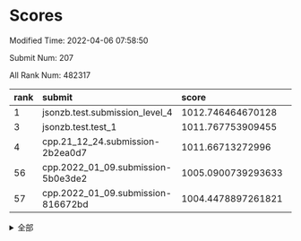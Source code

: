 # Scores

Modified Time: 2022-04-06 07:58:50

Submit Num: 207

All Rank Num: 482317

| rank |               submit               |       score        |       sigma        | pk_num |
| :--- | :--------------------------------- | :----------------- | :----------------- | :----- |
| 1    | jsonzb.test.submission_level_4     | 1012.746464670128  | 0.7976998928546978 | 9321   |
| 3    | jsonzb.test.test_1                 | 1011.767753909455  | 0.7978453946191842 | 9318   |
| 4    | cpp.21_12_24.submission-2b2ea0d7   | 1011.66713272996   | 0.7646779934701681 | 9321   |
| 56   | cpp.2022_01_09.submission-5b0e3de2 | 1005.0900739293633 | 0.7163509544053177 | 9320   |
| 57   | cpp.2022_01_09.submission-816672bd | 1004.4478897261821 | 0.7093319705338285 | 9319   |


<details>
<summary>全部</summary>

| rank |                 submit                 |       score        |       sigma        | pk_num |
| :--- | :------------------------------------- | :----------------- | :----------------- | :----- |
| 1    | jsonzb.test.submission_level_4         | 1012.746464670128  | 0.7976998928546978 | 9321   |
| 2    | gobigger.level_3.submission_level_3_22 | 1011.9969263500286 | 0.7765947245937153 | 9320   |
| 3    | jsonzb.test.test_1                     | 1011.767753909455  | 0.7978453946191842 | 9318   |
| 4    | cpp.21_12_24.submission-2b2ea0d7       | 1011.66713272996   | 0.7646779934701681 | 9321   |
| 5    | gobigger.level_3.submission_level_3_41 | 1011.6192655218699 | 0.8075859603018655 | 9320   |
| 6    | gobigger.level_3.submission_level_3_45 | 1011.5133431156419 | 0.78761372300715   | 9321   |
| 7    | gobigger.level_3.submission_level_3_14 | 1011.4642248506428 | 0.7784330339789394 | 9320   |
| 8    | gobigger.level_3.submission_level_3_47 | 1011.2856408733107 | 0.7615437439151527 | 9316   |
| 9    | gobigger.level_3.submission_level_3_17 | 1011.1735940664038 | 0.7650653007860279 | 9318   |
| 10   | gobigger.level_3.submission_level_3_39 | 1011.0435618058909 | 0.759283519938223  | 9322   |
| 11   | gobigger.level_3.submission_level_3_35 | 1011.0045578824446 | 0.7658492651371516 | 9317   |
| 12   | gobigger.level_3.submission_level_3_24 | 1010.9522446777829 | 0.7535080131398301 | 9324   |
| 13   | gobigger.level_3.submission_level_3_36 | 1010.9213107795952 | 0.777941731321769  | 9325   |
| 14   | gobigger.level_3.submission_level_3_1  | 1010.9012096205079 | 0.7523890727377182 | 9319   |
| 15   | gobigger.level_3.submission_level_3_18 | 1010.8613627591768 | 0.7570003785757695 | 9323   |
| 16   | gobigger.level_3.submission_level_3_43 | 1010.7898488309856 | 0.747168317018702  | 9317   |
| 17   | gobigger.level_3.submission_level_3_20 | 1010.7271083483212 | 0.7923462383847544 | 9325   |
| 18   | gobigger.level_3.submission_level_3_37 | 1010.6896285657182 | 0.7756342102595104 | 9322   |
| 19   | gobigger.level_3.submission_level_3_44 | 1010.6846765748509 | 0.7730717653009197 | 9321   |
| 20   | gobigger.level_3.submission_level_3_42 | 1010.5823981984571 | 0.7639829634283382 | 9320   |
| 21   | gobigger.level_3.submission_level_3_48 | 1010.4988716087836 | 0.753528814455012  | 9324   |
| 22   | gobigger.level_3.submission_level_3_16 | 1010.4371662194775 | 0.7630292559050094 | 9319   |
| 23   | gobigger.level_3.submission_level_3_34 | 1010.3996550905712 | 0.7813194843509187 | 9319   |
| 24   | gobigger.level_3.submission_level_3_21 | 1010.3785950747782 | 0.7691284022502897 | 9324   |
| 25   | gobigger.level_3.submission_level_3_31 | 1010.375944870507  | 0.7612900498202025 | 9321   |
| 26   | gobigger.level_3.submission_level_3_4  | 1010.2866074785975 | 0.773322729884566  | 9320   |
| 27   | gobigger.level_3.submission_level_3_5  | 1010.2589337396272 | 0.7347663650705056 | 9324   |
| 28   | gobigger.level_3.submission_level_3_7  | 1010.1373350069765 | 0.7504360733493007 | 9327   |
| 29   | gobigger.level_3.submission_level_3_49 | 1010.027999298258  | 0.7731688428198242 | 9319   |
| 30   | gobigger.level_3.submission_level_3_29 | 1009.9795249408497 | 0.7560366069231863 | 9318   |
| 31   | gobigger.level_3.submission_level_3_23 | 1009.8969060528025 | 0.7389323979072201 | 9324   |
| 32   | gobigger.level_3.submission_level_3_10 | 1009.8346830144984 | 0.7423301780256761 | 9317   |
| 33   | gobigger.level_3.submission_level_3_38 | 1009.7835966160327 | 0.768977861007228  | 9318   |
| 34   | gobigger.level_3.submission_level_3_8  | 1009.766834771787  | 0.7500872126226972 | 9321   |
| 35   | gobigger.level_3.submission_level_3_11 | 1009.7665201891894 | 0.7278272658913133 | 9320   |
| 36   | gobigger.level_3.submission_level_3_28 | 1009.648902073366  | 0.7500369078377317 | 9322   |
| 37   | gobigger.level_3.submission_level_3_2  | 1009.6223962205434 | 0.781802352273097  | 9319   |
| 38   | gobigger.level_3.submission_level_3_0  | 1009.572837809851  | 0.7483514448632999 | 9321   |
| 39   | gobigger.level_3.submission_level_3_46 | 1009.531634828051  | 0.7316015210903546 | 9323   |
| 40   | gobigger.level_3.submission_level_3_19 | 1009.4260047355677 | 0.752097922179762  | 9322   |
| 41   | gobigger.level_3.submission_level_3_12 | 1009.362633965581  | 0.7375990481221544 | 9323   |
| 42   | gobigger.level_3.submission_level_3_13 | 1009.2751979746515 | 0.7351509125378196 | 9320   |
| 43   | gobigger.level_3.submission_level_3_3  | 1009.1957437508597 | 0.7746013124345897 | 9315   |
| 44   | gobigger.level_3.submission_level_3_27 | 1009.1939793994661 | 0.7527904580852669 | 9319   |
| 45   | gobigger.level_3.submission_level_3_40 | 1009.0482607982844 | 0.7445922320492954 | 9321   |
| 46   | gobigger.level_3.submission_level_3_30 | 1008.9396126179219 | 0.7460179804326864 | 9320   |
| 47   | gobigger.level_3.submission_level_3_25 | 1008.9031856174589 | 0.7326886574892348 | 9320   |
| 48   | gobigger.level_3.submission_level_3_15 | 1008.8326351307726 | 0.7255398320294576 | 9318   |
| 49   | gobigger.level_3.submission_level_3_9  | 1008.6575409547693 | 0.7307384059446476 | 9324   |
| 50   | gobigger.level_3.submission_level_3_32 | 1008.4588436460673 | 0.7602292267561314 | 9320   |
| 51   | gobigger.level_3.submission_level_3_33 | 1008.3487063948769 | 0.7480562790636259 | 9320   |
| 52   | gobigger.level_3.submission_level_3_26 | 1008.1368876816401 | 0.7454377517231536 | 9319   |
| 53   | gobigger.level_3.submission_level_3_6  | 1007.9609339099745 | 0.7643122878753056 | 9321   |
| 54   | gobigger.level_1.submission_level_1_35 | 1005.5452628655975 | 0.7234855405850529 | 9318   |
| 55   | gobigger.level_1.submission_level_1_26 | 1005.1444111336583 | 0.7249062262116546 | 9318   |
| 56   | cpp.2022_01_09.submission-5b0e3de2     | 1005.0900739293633 | 0.7163509544053177 | 9320   |
| 57   | cpp.2022_01_09.submission-816672bd     | 1004.4478897261821 | 0.7093319705338285 | 9319   |
| 58   | gobigger.level_1.submission_level_1_39 | 1004.3222500714312 | 0.7241403998380039 | 9321   |
| 59   | gobigger.level_1.submission_level_1_34 | 1004.3181457545566 | 0.7248266093408712 | 9321   |
| 60   | gobigger.level_1.submission_level_1_36 | 1004.1259502919447 | 0.7141385537141566 | 9320   |
| 61   | gobigger.level_1.submission_level_1_30 | 1003.9960934007643 | 0.7156222831311628 | 9322   |
| 62   | gobigger.level_1.submission_level_1_2  | 1003.8829075582887 | 0.7102297118686707 | 9320   |
| 63   | gobigger.level_1.submission_level_1_0  | 1003.8825286173224 | 0.7198714955944987 | 9322   |
| 64   | gobigger.level_1.submission_level_1_19 | 1003.8124749761057 | 0.7189476072422321 | 9323   |
| 65   | gobigger.level_1.submission_level_1_13 | 1003.7598364537705 | 0.7232262116663091 | 9322   |
| 66   | gobigger.level_1.submission_level_1_31 | 1003.7094070941804 | 0.7112685133149246 | 9322   |
| 67   | gobigger.level_1.submission_level_1_11 | 1003.7083854748529 | 0.7218253969372695 | 9318   |
| 68   | gobigger.level_1.submission_level_1_49 | 1003.6575720316661 | 0.7230053434455846 | 9319   |
| 69   | gobigger.level_1.submission_level_1_20 | 1003.4655479978189 | 0.7207276754995515 | 9319   |
| 70   | gobigger.level_1.submission_level_1_15 | 1003.4498781390546 | 0.7112532070109043 | 9321   |
| 71   | gobigger.level_1.submission_level_1_44 | 1003.4288627391685 | 0.7098324187169929 | 9322   |
| 72   | gobigger.level_1.submission_level_1_45 | 1003.3933760870473 | 0.7006105035904014 | 9319   |
| 73   | gobigger.level_1.submission_level_1_21 | 1003.374084816474  | 0.7182028558407765 | 9321   |
| 74   | gobigger.level_1.submission_level_1_47 | 1003.3688956494935 | 0.7123486333895014 | 9319   |
| 75   | gobigger.level_1.submission_level_1_41 | 1003.3610340579596 | 0.7123224427822455 | 9317   |
| 76   | gobigger.level_1.submission_level_1_1  | 1003.3460937184374 | 0.7184732430979412 | 9326   |
| 77   | gobigger.level_1.submission_level_1_16 | 1003.3426928194517 | 0.7112420264577094 | 9320   |
| 78   | gobigger.level_1.submission_level_1_25 | 1003.3133706696128 | 0.7233713857117455 | 9314   |
| 79   | gobigger.level_1.submission_level_1_40 | 1003.3061655052302 | 0.7068765091082144 | 9321   |
| 80   | gobigger.level_1.submission_level_1_5  | 1003.2529732488991 | 0.7205314259140336 | 9326   |
| 81   | gobigger.level_1.submission_level_1_10 | 1003.2401874711262 | 0.7074455932482338 | 9320   |
| 82   | gobigger.level_1.submission_level_1_3  | 1003.2183510903395 | 0.7075623887886016 | 9323   |
| 83   | gobigger.level_1.submission_level_1_42 | 1003.2007395619463 | 0.7122005437095219 | 9321   |
| 84   | gobigger.level_1.submission_level_1_12 | 1003.1961414425984 | 0.7066711706678671 | 9318   |
| 85   | gobigger.level_1.submission_level_1_38 | 1003.1642658536588 | 0.7223294878807442 | 9322   |
| 86   | gobigger.level_1.submission_level_1_43 | 1003.1630177335323 | 0.7160606490688862 | 9315   |
| 87   | gobigger.level_1.submission_level_1_9  | 1003.1246829423932 | 0.7219036723272421 | 9320   |
| 88   | gobigger.level_1.submission_level_1_24 | 1003.1088860140069 | 0.7079507073851787 | 9318   |
| 89   | gobigger.level_1.submission_level_1_37 | 1003.090125221794  | 0.7145618894355327 | 9323   |
| 90   | gobigger.level_1.submission_level_1_14 | 1003.0769022040173 | 0.70992903174044   | 9319   |
| 91   | gobigger.level_1.submission_level_1_48 | 1002.9143105305767 | 0.7180433523331213 | 9324   |
| 92   | gobigger.level_1.submission_level_1_29 | 1002.8424392111198 | 0.7168828099764495 | 9312   |
| 93   | gobigger.level_1.submission_level_1_18 | 1002.8304985999046 | 0.7249509547827804 | 9321   |
| 94   | gobigger.level_1.submission_level_1_46 | 1002.8180949968145 | 0.710917536549866  | 9324   |
| 95   | gobigger.level_1.submission_level_1_27 | 1002.7272794199546 | 0.7241584011409473 | 9313   |
| 96   | gobigger.level_1.submission_level_1_22 | 1002.6953465362952 | 0.7105873525398541 | 9323   |
| 97   | gobigger.level_1.submission_level_1_4  | 1002.6393285523084 | 0.7097174395342255 | 9316   |
| 98   | gobigger.level_1.submission_level_1_17 | 1002.5428879744609 | 0.7147127972006072 | 9325   |
| 99   | gobigger.level_1.submission_level_1_28 | 1002.3593381812212 | 0.71190410818329   | 9315   |
| 100  | gobigger.level_1.submission_level_1_8  | 1002.344542942214  | 0.7210597374538429 | 9320   |
| 101  | gobigger.level_1.submission_level_1_33 | 1002.3068681379946 | 0.7147778861017129 | 9320   |
| 102  | gobigger.level_1.submission_level_1_23 | 1002.3008066154609 | 0.7162651062255271 | 9322   |
| 103  | gobigger.level_1.submission_level_1_7  | 1002.1843448443328 | 0.7125382396120905 | 9318   |
| 104  | gobigger.level_1.submission_level_1_32 | 1001.7393204419774 | 0.7084662618163352 | 9316   |
| 105  | gobigger.level_1.submission_level_1_6  | 1001.6735838872723 | 0.7134867819530784 | 9320   |
| 106  | gobigger.random.submission_random_13   | 997.2578719420698  | 0.7007101333010682 | 9320   |
| 107  | gobigger.random.submission_random_11   | 997.0865578875604  | 0.7045123717519913 | 9319   |
| 108  | gobigger.random.submission_random_8    | 997.0170767822368  | 0.6996850356423202 | 9319   |
| 109  | gobigger.random.submission_random_34   | 997.0166691380332  | 0.70867483954706   | 9325   |
| 110  | gobigger.random.submission_random_48   | 996.8747995824015  | 0.7106854944478617 | 9321   |
| 111  | gobigger.random.submission_random_39   | 996.8578501135886  | 0.7047738180383879 | 9321   |
| 112  | gobigger.random.submission_random_18   | 996.8301791458224  | 0.6954130162505252 | 9321   |
| 113  | gobigger.random.submission_random_16   | 996.7961605631808  | 0.7147847104249113 | 9319   |
| 114  | gobigger.random.submission_random_6    | 996.7148965419735  | 0.7171327921818585 | 9323   |
| 115  | gobigger.random.submission_random_0    | 996.6283066417064  | 0.7020431161359815 | 9321   |
| 116  | gobigger.random.submission_random_46   | 996.6022654372689  | 0.7161902245459623 | 9320   |
| 117  | gobigger.random.submission_random_41   | 996.4913894032139  | 0.7227865199395728 | 9323   |
| 118  | gobigger.random.submission_random_10   | 996.4847137994774  | 0.7122475149199607 | 9325   |
| 119  | gobigger.random.submission_random_33   | 996.4429831731786  | 0.7025447522090801 | 9317   |
| 120  | gobigger.random.submission_random_20   | 996.3477173583683  | 0.7085347018019632 | 9324   |
| 121  | gobigger.random.submission_random_14   | 996.2910608493817  | 0.716980757977341  | 9317   |
| 122  | gobigger.random.submission_random_22   | 996.2841758295988  | 0.7004746787661861 | 9322   |
| 123  | gobigger.random.submission_random_17   | 996.2564482533871  | 0.7204046796458354 | 9316   |
| 124  | gobigger.random.submission_random_25   | 996.2165203344733  | 0.7013893391791282 | 9318   |
| 125  | gobigger.random.submission_random_32   | 996.1933005393832  | 0.7125436218582186 | 9321   |
| 126  | gobigger.random.submission_random_31   | 996.1907412614678  | 0.6957425611615671 | 9317   |
| 127  | gobigger.random.submission_random_1    | 996.1871054261544  | 0.7153169834355394 | 9323   |
| 128  | gobigger.random.submission_random_7    | 996.1786923082799  | 0.7103537085454539 | 9319   |
| 129  | gobigger.random.submission_random_23   | 996.1631756800756  | 0.7029519546640397 | 9315   |
| 130  | gobigger.random.submission_random_27   | 996.0439430348727  | 0.7100335767812533 | 9317   |
| 131  | gobigger.random.submission_random_24   | 995.9935881635221  | 0.710909760734797  | 9322   |
| 132  | gobigger.random.submission_random_36   | 995.9527855187321  | 0.7182889138123485 | 9316   |
| 133  | gobigger.random.submission_random_5    | 995.900429280526   | 0.7070512646419331 | 9319   |
| 134  | gobigger.random.submission_random_37   | 995.889713924499   | 0.6995836113288373 | 9315   |
| 135  | gobigger.random.submission_random_43   | 995.8716097586264  | 0.7140615808820574 | 9322   |
| 136  | gobigger.random.submission_random_49   | 995.7663119149986  | 0.7121528573839633 | 9321   |
| 137  | gobigger.random.submission_random_3    | 995.742430033604   | 0.7042463990739816 | 9320   |
| 138  | gobigger.random.submission_random_19   | 995.6939080986749  | 0.7088135863305325 | 9320   |
| 139  | gobigger.random.submission_random_38   | 995.6457313012482  | 0.7067679463589881 | 9322   |
| 140  | gobigger.random.submission_random_2    | 995.608797219193   | 0.7048092188852141 | 9324   |
| 141  | gobigger.random.submission_random_26   | 995.5927803122645  | 0.7215355187736069 | 9316   |
| 142  | gobigger.random.submission_random_4    | 995.5524694483354  | 0.7102268758792571 | 9321   |
| 143  | gobigger.random.submission_random_12   | 995.5372266508939  | 0.7226401025824437 | 9322   |
| 144  | gobigger.random.submission_random_44   | 995.5216044159195  | 0.7090226107953307 | 9320   |
| 145  | gobigger.random.submission_random_30   | 995.5074262723307  | 0.7154730578726772 | 9323   |
| 146  | gobigger.random.submission_random_45   | 995.4997499614974  | 0.7192028475922521 | 9316   |
| 147  | gobigger.random.submission_random_9    | 995.404598516273   | 0.7119108330957231 | 9321   |
| 148  | gobigger.random.submission_random_28   | 995.3825972897843  | 0.7372465868174166 | 9325   |
| 149  | gobigger.random.submission_random_21   | 995.3629388781586  | 0.6991474153652568 | 9315   |
| 150  | gobigger.random.submission_random_35   | 995.3486295749266  | 0.731173765733298  | 9324   |
| 151  | gobigger.random.submission_random_15   | 995.3215064923012  | 0.7322233922805264 | 9323   |
| 152  | gobigger.random.submission_random_42   | 995.2781310882139  | 0.7055418393964469 | 9316   |
| 153  | gobigger.random.submission_random_40   | 995.2354880067494  | 0.7101751899104966 | 9327   |
| 154  | gobigger.random.submission_random_47   | 994.6592355429692  | 0.7249020392645523 | 9315   |
| 155  | gobigger.random.submission_random_29   | 994.4900000920461  | 0.7092812581646448 | 9322   |
| 156  | gobigger.level_2.submission_level_2_16 | 994.2542673659897  | 0.7369690662703324 | 9321   |
| 157  | gobigger.level_2.submission_level_2_6  | 993.9498395077427  | 0.7382405770852243 | 9323   |
| 158  | gobigger.level_2.submission_level_2_35 | 993.8767023439727  | 0.7309402761464665 | 9322   |
| 159  | gobigger.level_2.submission_level_2_18 | 993.6806309280626  | 0.714881294469024  | 9319   |
| 160  | gobigger.level_2.submission_level_2_23 | 993.5917196482372  | 0.7487798804592052 | 9315   |
| 161  | gobigger.level_2.submission_level_2_31 | 993.411549611188   | 0.7403737893167149 | 9317   |
| 162  | gobigger.level_2.submission_level_2_47 | 993.3601036521268  | 0.7469294605813597 | 9319   |
| 163  | gobigger.level_2.submission_level_2_21 | 993.1496629108784  | 0.7297698122149826 | 9324   |
| 164  | gobigger.level_2.submission_level_2_38 | 993.0773812643293  | 0.7355113501274195 | 9323   |
| 165  | gobigger.level_2.submission_level_2_5  | 993.0454817454959  | 0.7504253928669887 | 9321   |
| 166  | gobigger.level_2.submission_level_2_46 | 992.9744361284462  | 0.7192800150866947 | 9320   |
| 167  | gobigger.level_2.submission_level_2_34 | 992.8453853705734  | 0.7359515428227005 | 9317   |
| 168  | gobigger.level_2.submission_level_2_0  | 992.6464430812733  | 0.736068571161644  | 9319   |
| 169  | gobigger.level_2.submission_level_2_45 | 992.5788550717729  | 0.7518497329592947 | 9316   |
| 170  | gobigger.level_2.submission_level_2_32 | 992.5485770251192  | 0.7458557405809639 | 9322   |
| 171  | gobigger.level_2.submission_level_2_39 | 992.409348171648   | 0.7372050054886226 | 9321   |
| 172  | gobigger.level_2.submission_level_2_33 | 992.3073948511599  | 0.768651732849562  | 9320   |
| 173  | gobigger.level_2.submission_level_2_7  | 992.2821232411334  | 0.7644973470501627 | 9316   |
| 174  | gobigger.level_2.submission_level_2_10 | 992.2622419938782  | 0.7299207162285593 | 9315   |
| 175  | gobigger.level_2.submission_level_2_13 | 992.22625830308    | 0.7547127393189385 | 9315   |
| 176  | gobigger.level_2.submission_level_2_11 | 992.1473688940661  | 0.7298774182015745 | 9323   |
| 177  | gobigger.level_2.submission_level_2_30 | 992.129530950275   | 0.7473486848664016 | 9318   |
| 178  | gobigger.level_2.submission_level_2_37 | 992.0703722380389  | 0.7480472888333812 | 9320   |
| 179  | gobigger.level_2.submission_level_2_26 | 992.0248058540838  | 0.762605169081685  | 9320   |
| 180  | gobigger.level_2.submission_level_2_24 | 992.0232201837242  | 0.7381241520764958 | 9322   |
| 181  | gobigger.level_2.submission_level_2_9  | 992.0083811307663  | 0.7414039329720409 | 9319   |
| 182  | gobigger.level_2.submission_level_2_43 | 991.9957867813858  | 0.7406770173977512 | 9322   |
| 183  | gobigger.level_2.submission_level_2_36 | 991.981945757944   | 0.748549948343282  | 9320   |
| 184  | gobigger.level_2.submission_level_2_25 | 991.9711112349084  | 0.7602645704923157 | 9320   |
| 185  | gobigger.level_2.submission_level_2_40 | 991.9392577828548  | 0.7462076133697597 | 9319   |
| 186  | gobigger.level_2.submission_level_2_2  | 991.8803367854446  | 0.7467826972929077 | 9322   |
| 187  | gobigger.level_2.submission_level_2_14 | 991.8606147258802  | 0.7543147751669077 | 9318   |
| 188  | gobigger.level_2.submission_level_2_48 | 991.798631421223   | 0.7389327239909486 | 9323   |
| 189  | gobigger.level_2.submission_level_2_4  | 991.7745468742231  | 0.7412708362539334 | 9316   |
| 190  | gobigger.level_2.submission_level_2_3  | 991.7522800545852  | 0.7416355594586556 | 9324   |
| 191  | gobigger.level_2.submission_level_2_19 | 991.7328504306668  | 0.755178226500905  | 9317   |
| 192  | gobigger.level_2.submission_level_2_12 | 991.7236913351552  | 0.7593115778784553 | 9320   |
| 193  | gobigger.level_2.submission_level_2_1  | 991.7120976704639  | 0.7712778175176854 | 9316   |
| 194  | gobigger.level_2.submission_level_2_49 | 991.695524158625   | 0.7292839700179627 | 9317   |
| 195  | gobigger.level_2.submission_level_2_29 | 991.6456718632886  | 0.7524316815536748 | 9322   |
| 196  | gobigger.level_2.submission_level_2_15 | 991.5637702576685  | 0.7842075294936002 | 9319   |
| 197  | gobigger.level_2.submission_level_2_22 | 991.4559667037946  | 0.7593116837718362 | 9318   |
| 198  | gobigger.level_2.submission_level_2_28 | 991.3663990344205  | 0.7425756956364492 | 9321   |
| 199  | gobigger.level_2.submission_level_2_17 | 991.2319123194987  | 0.7462300292823636 | 9325   |
| 200  | gobigger.level_2.submission_level_2_44 | 991.1764415366977  | 0.7622954193961924 | 9319   |
| 201  | gobigger.level_2.submission_level_2_27 | 991.0426053912001  | 0.7635470341490888 | 9316   |
| 202  | gobigger.level_2.submission_level_2_41 | 991.0167599079463  | 0.7310450888435388 | 9322   |
| 203  | gobigger.level_2.submission_level_2_42 | 990.8873676473193  | 0.7544761420257612 | 9322   |
| 204  | gobigger.level_2.submission_level_2_20 | 990.819922486303   | 0.7582673184852258 | 9325   |
| 205  | gobigger.level_2.submission_level_2_8  | 990.784104390915   | 0.7644015444396485 | 9318   |
| 206  | gobigger.none.submission_none_0        | 978.4309270940607  | 1.274293475467766  | 9323   |
| 207  | gobigger.none.submission_none_1        | 975.1083072488317  | 1.4806844226389615 | 9320   |

</details>